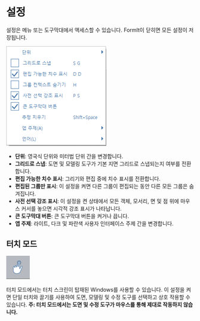 # 설정

설정은 메뉴 또는 도구막대에서 액세스할 수 있습니다. FormIt이 닫히면 모든 설정이 저장됩니다.

![](../.gitbook/assets/settings_menu.png)

* **단위**: 영국식 단위와 미터법 단위 간을 변경합니다.
* **그리드로 스냅**: 도면 및 모델링 도구가 기본 지면 그리드로 스냅되는지 여부를 전환합니다.
* **편집 가능한 치수 표시**: 그리기와 편집 중에 치수 표시를 전환합니다.
* **편집된 그룹만 표시**: 이 설정을 켜면 다른 그룹이 편집되는 동안 다른 모든 그룹은 숨겨집니다.
* **사전 선택 강조 표시**: 이 설정을 켠 상태에서 모든 객체, 모서리, 면 및 점 위에 마우스 커서를 놓으면 시각적 강조 표시가 나타납니다.
* **큰 도구막대 버튼**: 큰 도구막대 버튼을 켜거나 끕니다.
* **앱 주제**: 라이트, 다크 및 파란색 사용자 인터페이스 주제 간을 변경합니다.

## 터치 모드

![](../.gitbook/assets/touch_mode_icon.png)

터치 모드에서는 터치 스크린이 탑재된 Windows를 사용할 수 있습니다. 이 설정을 켜면 단일 터치와 끌기를 사용하여 도면, 모델링 및 수정 도구를 선택하고 상호 작용할 수 있습니다. **주: 터치 모드에서는 도면 및 수정 도구가 마우스를 통해 제대로 작동하지 않습니다.**

